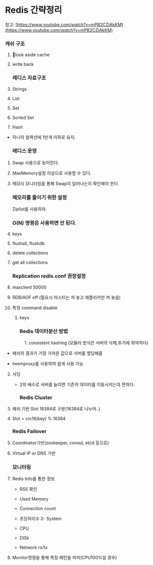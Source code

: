 # Redis 간략정리

참고: [https://www.youtube.com/watch?v=mPB2CZiAkKM](https://www.youtube.com/watch?v=mPB2CZiAkKM)

### 캐쉬 구조

1. look aside cache

2. write back
   
   ### 레디스 자료구조

3. Strings

4. List

5. Set

6. Sorted Set

7. Hash
- 하나의 컬랙션에 1만개 이하로 유지.
  
  ### 레디스 운영
1. Swap 사용으로 늦어진다.

2. MaxMemory설정 이상으로 사용할 수 있다.

3. 메모리 모니터링을 통해 Swap이 일어나는지 확인해야 한다.
   
   ### 메모리를 줄이기 위한 설정
   
   Ziplist를 사용하자.
   
   ### O(N) 명령은 사용하면 안 된다.

4. keys

5. flushall, flushdb

6. delete collections

7. get all collections
   
   ### Replication redis.conf 권장설정

8. maxclient 50000

9. RDB/AOF off (필요시 마스터는 꺼 놓고 레플리카만 켜 놓음)

10. 특정 command disable
    
    1. keys
       
       ### Redis 데이터분산 방법
       
           1. consistent hashing (모듈러 방식은 서버의 삭제,추가에 취약하다)
- 해쉬의 결과가 가장 가까운 값으로 서버를 할당해줌

- twemproxy를 사용하여 쉽게 사용 가능
2. 샤딩
   
   - 2의 배수로 서버를 늘리면 기존의 데이터를 이동시키는데 편하다.
     
     ### Redis Cluster

3. 해쉬 기반 Slot 16384로 구분(16384로 나누어..)

4. Slot = crc16(key) % 16384
   
   ### Redis Failover

5. Coordinator기반(zookeeper, consul, etcd 등으로)

6. Virtual IP or DNS 기반
   
   ### 모니터링

7. Redis Info를 통한 정보
   
   - RSS 확인
   
   - Used Memory
   
   - Connection count
   
   - 초당처리수
     2- System
   
   - CPU
   
   - DISk
   
   - Network rx/tx

8. Monitor명령을 통해 특정 패턴을 파악(CPU100%일 경우)
